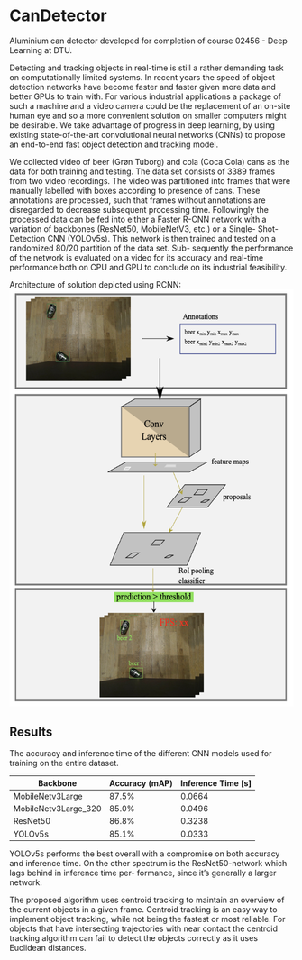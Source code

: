 # CanDetector
Aluminium can detector developed for completion of course 02456 - Deep Learning at DTU.

Detecting and tracking objects in real-time is still a rather demanding task on computationally limited systems. In recent years the speed of object detection networks have become faster and faster given more data and better GPUs to train with. For various industrial applications a package of such a machine and a video camera could be the replacement of an on-site human eye and so a more convenient solution on smaller computers might be desirable. We take advantage of progress in deep learning, by using existing state-of-the-art convolutional neural networks (CNNs) to propose an end-to-end fast object detection and tracking model.


We collected video of beer (Grøn Tuborg) and cola (Coca Cola) cans as the data for both training and testing. The data set consists of 3389 frames from two video recordings.
The video was partitioned into frames that were manually labelled with boxes according to presence of cans. These annotations are processed, such that frames without annotations are disregarded to decrease subsequent processing time. Followingly the processed data can be fed into either a Faster R-CNN network with a variation of backbones (ResNet50, MobileNetV3, etc.) or a Single- Shot-Detection CNN (YOLOv5s).
This network is then trained and tested on a randomized 80/20 partition of the data set. Sub- sequently the performance of the network is evaluated on a video for its accuracy and real-time performance both on CPU and GPU to conclude on its industrial feasibility.


Architecture of solution depicted using RCNN:
<img src="https://github.com/andreasgpetersen/CanDetector/blob/main/report/algo.png" alt="Architecture" width="650"/>
## Results

The accuracy and inference time of the different CNN models used for training on the entire dataset. 

 **Backbone**          | **Accuracy (mAP)** | **Inference Time [s]** 
-----------------------|--------------------|------------------------
 MobileNetv3Large      | 87.5\%             | 0.0664                 
 MobileNetv3Large\_320 | 85.0\%             | 0.0496                 
 ResNet50              | 86.8\%             | 0.3238                 
 YOLOv5s               | 85.1\%             | 0.0333                 

YOLOv5s performs the best overall with a compromise on both accuracy and inference time.
On the other spectrum is the ResNet50-network which lags behind in inference time per- formance, since it’s generally a larger network.

The proposed algorithm uses centroid tracking to maintain an overview of the current objects in a given frame. Centroid tracking is an easy way to implement object tracking, while not being the fastest or most reliable. For objects that have intersecting trajectories with near contact the centroid tracking algorithm can fail to detect the objects correctly as it uses Euclidean distances.

